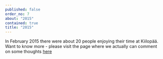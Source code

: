 ```yaml
---
published: false
order_no: 7
about: "2015"
contained: true
title: "2015"
---
```


In February 2015 there were about 20 people enjoying their time at Kiilopää. Want to know more - please visit the page where we actually can comment on some thoughts [here](2015)
